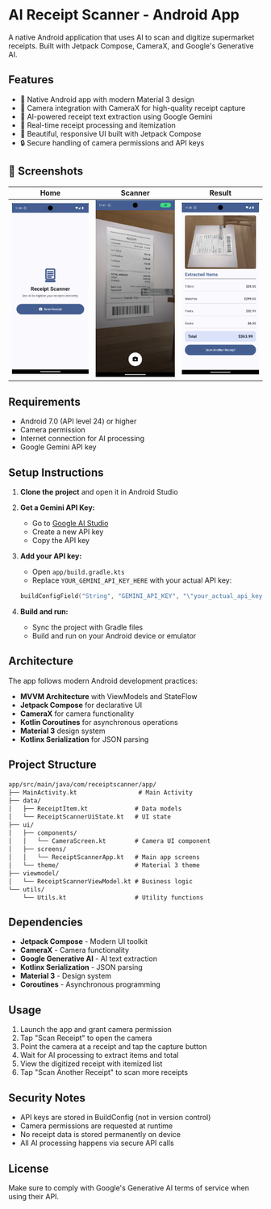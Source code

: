 # AI Receipt Scanner - Android App

A native Android application that uses AI to scan and digitize supermarket receipts. Built with Jetpack Compose,
CameraX, and Google's Generative AI.

## Features

- 📱 Native Android app with modern Material 3 design
- 📸 Camera integration with CameraX for high-quality receipt capture
- 🤖 AI-powered receipt text extraction using Google Gemini
- 💾 Real-time receipt processing and itemization
- 🎨 Beautiful, responsive UI built with Jetpack Compose
- 🔒 Secure handling of camera permissions and API keys

## 📱 Screenshots

|                          Home                           |                            Scanner                             |                            Result                            |
|:-------------------------------------------------------:|:--------------------------------------------------------------:|:------------------------------------------------------------:|
| <img src="screenshots/home.png" width="200" alt="Home"> | <img src="screenshots/scanning.png" width="200" alt="Scanner"> | <img src="screenshots/scanned.png" width="200" alt="Result"> |

## Requirements

- Android 7.0 (API level 24) or higher
- Camera permission
- Internet connection for AI processing
- Google Gemini API key

## Setup Instructions

1. **Clone the project** and open it in Android Studio

2. **Get a Gemini API Key:**
    - Go to [Google AI Studio](https://makersuite.google.com/app/apikey)
    - Create a new API key
    - Copy the API key

3. **Add your API key:**
    - Open `app/build.gradle.kts`
    - Replace `YOUR_GEMINI_API_KEY_HERE` with your actual API key:
   ```kotlin
   buildConfigField("String", "GEMINI_API_KEY", "\"your_actual_api_key_here\"")
   ```

4. **Build and run:**
    - Sync the project with Gradle files
    - Build and run on your Android device or emulator

## Architecture

The app follows modern Android development practices:

- **MVVM Architecture** with ViewModels and StateFlow
- **Jetpack Compose** for declarative UI
- **CameraX** for camera functionality
- **Kotlin Coroutines** for asynchronous operations
- **Material 3** design system
- **Kotlinx Serialization** for JSON parsing

## Project Structure

```
app/src/main/java/com/receiptscanner/app/
├── MainActivity.kt                 # Main Activity
├── data/
│   ├── ReceiptItem.kt             # Data models
│   └── ReceiptScannerUiState.kt   # UI state
├── ui/
│   ├── components/
│   │   └── CameraScreen.kt        # Camera UI component
│   ├── screens/
│   │   └── ReceiptScannerApp.kt   # Main app screens
│   └── theme/                     # Material 3 theme
├── viewmodel/
│   └── ReceiptScannerViewModel.kt # Business logic
└── utils/
    └── Utils.kt                   # Utility functions
```

## Dependencies

- **Jetpack Compose** - Modern UI toolkit
- **CameraX** - Camera functionality
- **Google Generative AI** - AI text extraction
- **Kotlinx Serialization** - JSON parsing
- **Material 3** - Design system
- **Coroutines** - Asynchronous programming

## Usage

1. Launch the app and grant camera permission
2. Tap "Scan Receipt" to open the camera
3. Point the camera at a receipt and tap the capture button
4. Wait for AI processing to extract items and total
5. View the digitized receipt with itemized list
6. Tap "Scan Another Receipt" to scan more receipts

## Security Notes

- API keys are stored in BuildConfig (not in version control)
- Camera permissions are requested at runtime
- No receipt data is stored permanently on device
- All AI processing happens via secure API calls

## License

Make sure to comply with Google's Generative AI terms of service when using their API.